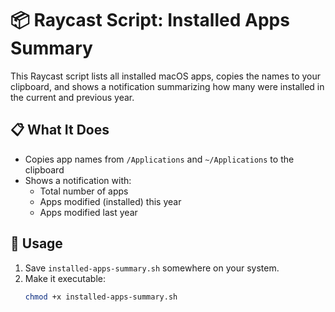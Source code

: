 # 📦 Raycast Script: Installed Apps Summary

This Raycast script lists all installed macOS apps, copies the names to your clipboard, and shows a notification summarizing how many were installed in the current and previous year.

## 📋 What It Does

- Copies app names from `/Applications` and `~/Applications` to the clipboard
- Shows a notification with:
  - Total number of apps
  - Apps modified (installed) this year
  - Apps modified last year

## 🚀 Usage

1. Save `installed-apps-summary.sh` somewhere on your system.
2. Make it executable:  
   ```bash
   chmod +x installed-apps-summary.sh
